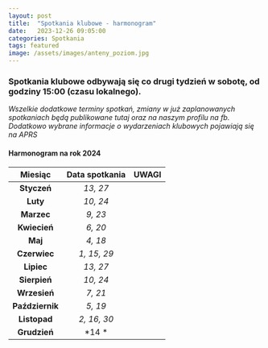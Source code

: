 ```yaml
---
layout: post
title:  "Spotkania klubowe - harmonogram"
date:   2023-12-26 09:05:00
categories: Spotkania
tags: featured
image: /assets/images/anteny_poziom.jpg
---
```

### Spotkania klubowe odbywają się co drugi tydzień w sobotę, od godziny 15:00 (czasu lokalnego).


*Wszelkie dodatkowe terminy spotkań, zmiany w już zaplanowanych spotkaniach będą publikowane tutaj oraz na naszym profilu na fb.
Dodatkowo wybrane informacje o wydarzeniach klubowych pojawiają się na APRS*


#### Harmonogram na rok 2024

| **Miesiąc**       | **Data spotkania** |**UWAGI**|
|:-----------------:|:------------------:|:-------:|
| **Styczeń**       | *13, 27*           ||
| **Luty**          | *10, 24*           ||
| **Marzec**        | *9, 23*            ||
| **Kwiecień**      | *6, 20*            ||
| **Maj**           | *4, 18*            ||
| **Czerwiec**      | *1, 15, 29*        ||
| **Lipiec**        | *13, 27*           ||
| **Sierpień**      | *10, 24*           ||
| **Wrzesień**      | *7, 21*            ||
| **Październik**   | *5, 19*            ||
| **Listopad**      | *2, 16, 30*        ||
| **Grudzień**      | *14   *            ||
